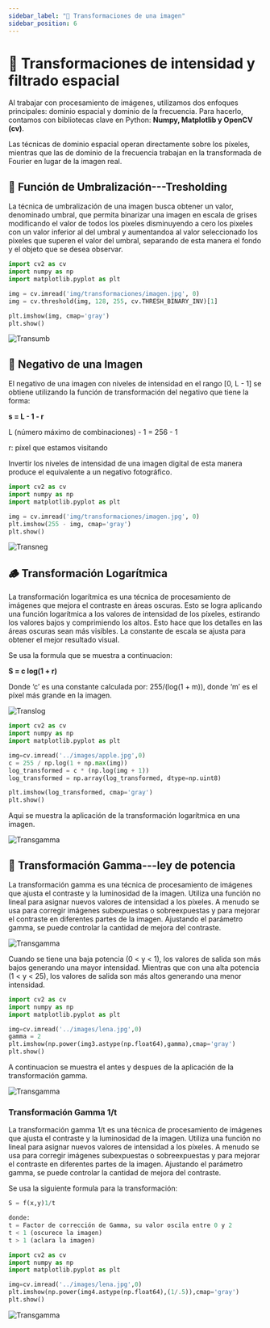 ```yaml
---
sidebar_label: "🚀 Transformaciones de una imagen"
sidebar_position: 6
---
```


# 🚀 Transformaciones de intensidad y filtrado espacial

Al trabajar con procesamiento de imágenes, utilizamos dos enfoques principales: dominio espacial y dominio de la frecuencia. Para hacerlo, contamos con bibliotecas clave en Python: **Numpy, Matplotlib y OpenCV (cv)**.

Las técnicas de dominio espacial operan directamente sobre los píxeles, mientras que las de dominio de la frecuencia trabajan en la transformada de Fourier en lugar de la imagen real.

## 🎋 Función de Umbralización---Tresholding

La técnica de umbralización de una imagen busca obtener un valor, denominado umbral, que permita binarizar una imagen en escala de grises modificando el valor de todos los pixeles disminuyendo a cero los pixeles con un valor inferior al del umbral y aumentandoa al valor seleccionado los pixeles que superen el valor del umbral, separando de esta manera el fondo y el objeto que se desea observar.

```python title="Ejemplo de cómo aplicar la umbralizacion en una imagen en python"
import cv2 as cv
import numpy as np
import matplotlib.pyplot as plt

img = cv.imread('img/transformaciones/imagen.jpg', 0)
img = cv.threshold(img, 128, 255, cv.THRESH_BINARY_INV)[1]

plt.imshow(img, cmap='gray')
plt.show()
```

![Transumb](/img/procesamiento-de-imagenes/imagenes/transformaciones/umbralizacion.jpg)

## 🔳 Negativo de una Imagen

El negativo de una imagen con niveles de intensidad en el rango [0, L - 1] se obtiene utilizando la función de transformación del negativo que tiene la forma:

**s = L - 1 - r**

L (número máximo de combinaciones) - 1 = 256 - 1

r: píxel que estamos visitando

Invertir los niveles de intensidad de una imagen digital de esta manera produce el equivalente a un negativo fotográfico.

```python title="Ejemplo de cómo obtener el negativo de una imagen en Python"
import cv2 as cv
import numpy as np
import matplotlib.pyplot as plt

img = cv.imread('img/transformaciones/imagen.jpg', 0)
plt.imshow(255 - img, cmap='gray')
plt.show()
```

![Transneg](/img/procesamiento-de-imagenes/imagenes/transformaciones/negativo.jpg)

## 🪵 Transformación Logarítmica

La transformación logarítmica es una técnica de procesamiento de imágenes que mejora el contraste en áreas oscuras. Esto se logra aplicando una función logarítmica a los valores de intensidad de los píxeles, estirando los valores bajos y comprimiendo los altos. Esto hace que los detalles en las áreas oscuras sean más visibles. La constante de escala se ajusta para obtener el mejor resultado visual.

Se usa la formula que se muestra a continuacion:

**S = c log(1 + r)**

Donde ‘c’ es una constante calculada por: 255/(log(1 + m)), donde ‘m’ es el píxel más grande en la imagen.

![Translog](/img/procesamiento-de-imagenes/imagenes/transformaciones/trans.png)

```python title="Ejemplo de cómo se ve la transformación logarítmica en Python"
import cv2 as cv
import numpy as np
import matplotlib.pyplot as plt

img=cv.imread('../images/apple.jpg',0)
c = 255 / np.log(1 + np.max(img))
log_transformed = c * (np.log(img + 1))
log_transformed = np.array(log_transformed, dtype=np.uint8)

plt.imshow(log_transformed, cmap='gray')
plt.show()
```

Aqui se muestra la aplicación de la transformación logarítmica en una imagen.

![Transgamma](/img/procesamiento-de-imagenes/imagenes/transformaciones/Logaritmica.png)

## 👾 Transformación Gamma---ley de potencia

La transformación gamma es una técnica de procesamiento de imágenes que ajusta el contraste y la luminosidad de la imagen. Utiliza una función no lineal para asignar nuevos valores de intensidad a los píxeles. A menudo se usa para corregir imágenes subexpuestas o sobreexpuestas y para mejorar el contraste en diferentes partes de la imagen. Ajustando el parámetro gamma, se puede controlar la cantidad de mejora del contraste.

![Transgamma](/img/procesamiento-de-imagenes/imagenes/transformaciones/gam.png)

Cuando se tiene una baja potencia (0 < y < 1), los valores de salida son más bajos generando una mayor intensidad. Mientras que con una alta potencia (1 < y < 25), los valores de salida son más altos generando una menor intensidad.

```python title="Ejemplo de cómo se ve la transformación gamma en Python"
import cv2 as cv
import numpy as np
import matplotlib.pyplot as plt

img=cv.imread('../images/lena.jpg',0)
gamma = 2
plt.imshow(np.power(img3.astype(np.float64),gamma),cmap='gray')
plt.show()
```

A continuacion se muestra el antes y despues de la aplicación de la transformación gamma.

![Transgamma](/img/procesamiento-de-imagenes/imagenes/transformaciones/gm.png)

### Transformación Gamma 1/t

La transformación gamma 1/t es una técnica de procesamiento de imágenes que ajusta el contraste y la luminosidad de la imagen. Utiliza una función no lineal para asignar nuevos valores de intensidad a los píxeles. A menudo se usa para corregir imágenes subexpuestas o sobreexpuestas y para mejorar el contraste en diferentes partes de la imagen. Ajustando el parámetro gamma, se puede controlar la cantidad de mejora del contraste.

Se usa la siguiente formula para la transformación:

```python title="Formula de la transformación gamma 1/t"
S = f(x,y)1/t

donde:
t = Factor de corrección de Gamma, su valor oscila entre 0 y 2
t < 1 (oscurece la imagen)
t > 1 (aclara la imagen)
```

```python title="Ejemplo de cómo se ve la transformación gamma en Python"
import cv2 as cv
import numpy as np
import matplotlib.pyplot as plt

img=cv.imread('../images/lena.jpg',0)
plt.imshow(np.power(img4.astype(np.float64),(1/.5)),cmap='gray')
plt.show()
```

![Transgamma](/img/procesamiento-de-imagenes/imagenes/transformaciones/gamma.png)
